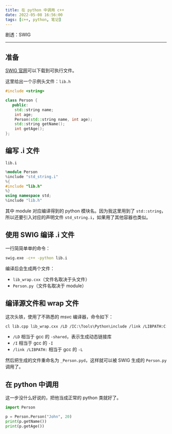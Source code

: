 ```yaml
---
title: 在 python 中调用 c++
date: 2022-05-08 16:56:00
tags: [c++, python, 笔记]
---
```


剧透：SWIG

---

## 准备

[SWIG 官网](https://swig.org/)可以下载到可执行文件。

这里给出一个示例头文件：`lib.h`

```cpp
#include <string>

class Person {
   public:
    std::string name;
    int age;
    Person(std::string name, int age);
    std::string getName();
    int getAge();
};
```

## 编写 .i 文件

`lib.i`
```cpp
%module Person
%include "std_string.i"
%{
#include "lib.h"
%}
using namespace std;
%include "lib.h"
```

其中 module 对应编译得到的 python 模块名。因为我这里用到了 `std::string`，所以还要引入对应的声明文件 `std_string.i`，如果用了其他容器也类似。

## 使用 SWIG 编译 .i 文件

一行简简单单的命令：

```bash
swig.exe -c++ -python lib.i
```

编译后会生成两个文件：
- `lib_wrap.cxx`（文件名取决于头文件）
- `Person.py`（文件名取决于 module）

## 编译源文件和 wrap 文件

这次头铁，使用了不熟悉的 msvc 编译器，命令如下：

```bash
cl lib.cpp lib_wrap.cxx /LD /IC:\Tools\Python\include /link /LIBPATH:C:\Tools\Python\libs
```

- `/LD` 相当于 gcc 的 `-shared`，表示生成动态链接库
- `/I` 相当于 gcc 的 `-I`
- `/link /LIBPATH:` 相当于 gcc 的 `-L`

然后把生成的文件重命名为 `_Person.pyd`，这样就可以被 SWIG 生成的 `Person.py` 调用了。

## 在 python 中调用

这一步没什么好说的，把他当成正常的 python 类就好了。

```py
import Person

p = Person.Person("John", 20)
print(p.getName())
print(p.getAge())
```
